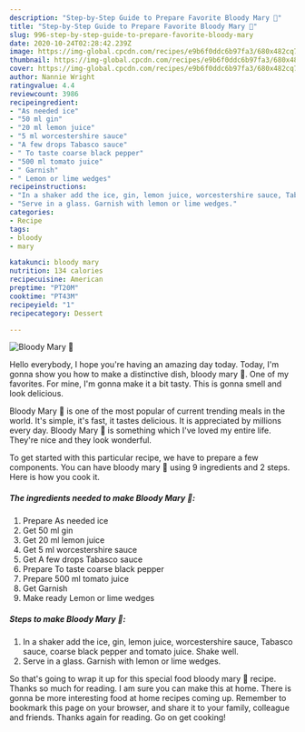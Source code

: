 ```yaml
---
description: "Step-by-Step Guide to Prepare Favorite Bloody Mary 🍅"
title: "Step-by-Step Guide to Prepare Favorite Bloody Mary 🍅"
slug: 996-step-by-step-guide-to-prepare-favorite-bloody-mary
date: 2020-10-24T02:28:42.239Z
image: https://img-global.cpcdn.com/recipes/e9b6f0ddc6b97fa3/680x482cq70/bloody-mary-🍅-recipe-main-photo.jpg
thumbnail: https://img-global.cpcdn.com/recipes/e9b6f0ddc6b97fa3/680x482cq70/bloody-mary-🍅-recipe-main-photo.jpg
cover: https://img-global.cpcdn.com/recipes/e9b6f0ddc6b97fa3/680x482cq70/bloody-mary-🍅-recipe-main-photo.jpg
author: Nannie Wright
ratingvalue: 4.4
reviewcount: 3986
recipeingredient:
- "As needed ice"
- "50 ml gin"
- "20 ml lemon juice"
- "5 ml worcestershire sauce"
- "A few drops Tabasco sauce"
- " To taste coarse black pepper"
- "500 ml tomato juice"
- " Garnish"
- " Lemon or lime wedges"
recipeinstructions:
- "In a shaker add the ice, gin, lemon juice, worcestershire sauce, Tabasco sauce, coarse black pepper and tomato juice. Shake well."
- "Serve in a glass. Garnish with lemon or lime wedges."
categories:
- Recipe
tags:
- bloody
- mary

katakunci: bloody mary 
nutrition: 134 calories
recipecuisine: American
preptime: "PT20M"
cooktime: "PT43M"
recipeyield: "1"
recipecategory: Dessert

---
```



![Bloody Mary 🍅](https://img-global.cpcdn.com/recipes/e9b6f0ddc6b97fa3/680x482cq70/bloody-mary-🍅-recipe-main-photo.jpg)

Hello everybody, I hope you're having an amazing day today. Today, I'm gonna show you how to make a distinctive dish, bloody mary 🍅. One of my favorites. For mine, I'm gonna make it a bit tasty. This is gonna smell and look delicious.

Bloody Mary 🍅 is one of the most popular of current trending meals in the world. It's simple, it's fast, it tastes delicious. It is appreciated by millions every day. Bloody Mary 🍅 is something which I've loved my entire life. They're nice and they look wonderful.




To get started with this particular recipe, we have to prepare a few components. You can have bloody mary 🍅 using 9 ingredients and 2 steps. Here is how you cook it.

<!--inarticleads1-->

##### The ingredients needed to make Bloody Mary 🍅:

1. Prepare As needed ice
1. Get 50 ml gin
1. Get 20 ml lemon juice
1. Get 5 ml worcestershire sauce
1. Get A few drops Tabasco sauce
1. Prepare  To taste coarse black pepper
1. Prepare 500 ml tomato juice
1. Get  Garnish
1. Make ready  Lemon or lime wedges




<!--inarticleads2-->

##### Steps to make Bloody Mary 🍅:

1. In a shaker add the ice, gin, lemon juice, worcestershire sauce, Tabasco sauce, coarse black pepper and tomato juice. Shake well.
1. Serve in a glass. Garnish with lemon or lime wedges.




So that's going to wrap it up for this special food bloody mary 🍅 recipe. Thanks so much for reading. I am sure you can make this at home. There is gonna be more interesting food at home recipes coming up. Remember to bookmark this page on your browser, and share it to your family, colleague and friends. Thanks again for reading. Go on get cooking!
